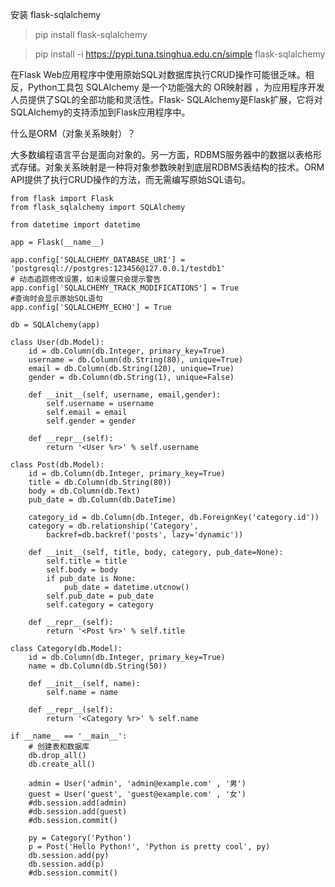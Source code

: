 安装 flask-sqlalchemy
> pip install flask-sqlalchemy

> pip install -i https://pypi.tuna.tsinghua.edu.cn/simple flask-sqlalchemy

在Flask Web应用程序中使用原始SQL对数据库执行CRUD操作可能很乏味。相反，Python工具包 SQLAlchemy 是一个功能强大的 OR映射器 ，为应用程序开发人员提供了SQL的全部功能和灵活性。Flask- SQLAlchemy是Flask扩展，它将对SQLAlchemy的支持添加到Flask应用程序中。

什么是ORM（对象关系映射）？

大多数编程语言平台是面向对象的。另一方面，RDBMS服务器中的数据以表格形式存储。对象关系映射是一种将对象参数映射到底层RDBMS表结构的技术。ORM API提供了执行CRUD操作的方法，而无需编写原始SQL语句。

```
from flask import Flask
from flask_sqlalchemy import SQLAlchemy

from datetime import datetime

app = Flask(__name__)

app.config['SQLALCHEMY_DATABASE_URI'] =  'postgresql://postgres:123456@127.0.0.1/testdb1'
# 动态追踪修改设置，如未设置只会提示警告
app.config['SQLALCHEMY_TRACK_MODIFICATIONS'] = True
#查询时会显示原始SQL语句
app.config['SQLALCHEMY_ECHO'] = True

db = SQLAlchemy(app)

class User(db.Model):
    id = db.Column(db.Integer, primary_key=True)
    username = db.Column(db.String(80), unique=True)
    email = db.Column(db.String(120), unique=True)
    gender = db.Column(db.String(1), unique=False)

    def __init__(self, username, email,gender):
        self.username = username
        self.email = email
        self.gender = gender

    def __repr__(self):
        return '<User %r>' % self.username

class Post(db.Model):
    id = db.Column(db.Integer, primary_key=True)
    title = db.Column(db.String(80))
    body = db.Column(db.Text)
    pub_date = db.Column(db.DateTime)

    category_id = db.Column(db.Integer, db.ForeignKey('category.id'))
    category = db.relationship('Category',
        backref=db.backref('posts', lazy='dynamic'))

    def __init__(self, title, body, category, pub_date=None):
        self.title = title
        self.body = body
        if pub_date is None:
            pub_date = datetime.utcnow()
        self.pub_date = pub_date
        self.category = category

    def __repr__(self):
        return '<Post %r>' % self.title

class Category(db.Model):
    id = db.Column(db.Integer, primary_key=True)
    name = db.Column(db.String(50))

    def __init__(self, name):
        self.name = name

    def __repr__(self):
        return '<Category %r>' % self.name

if __name__ == '__main__':
    # 创建表和数据库
    db.drop_all()
    db.create_all()

    admin = User('admin', 'admin@example.com' , '男')
    guest = User('guest', 'guest@example.com' , '女')
    #db.session.add(admin)
    #db.session.add(guest)
    #db.session.commit()

    py = Category('Python')
    p = Post('Hello Python!', 'Python is pretty cool', py)
    db.session.add(py)
    db.session.add(p)
    #db.session.commit()

```